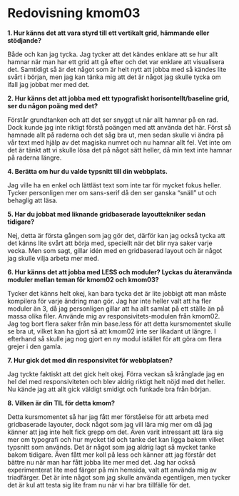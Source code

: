 ---
---
Redovisning kmom03
=========================
**1. Hur känns det att vara styrd till ett vertikalt grid, hämmande eller stödjande?**

Både och kan jag tycka. Jag tycker att det kändes enklare att se hur allt hamnar när man har ett grid att gå efter och det var enklare att visualisera det. Samtidigt så är det något som är helt nytt att jobba med så kändes lite svårt i början, men jag kan tänka mig att det är något jag skulle tycka om ifall jag jobbat mer med det.

**2. Hur känns det att jobba med ett typografiskt horisontellt/baseline grid, ser du någon poäng med det?**

Förstår grundtanken och att det ser snyggt ut när allt hamnar på en rad. Dock kunde jag inte riktigt förstå poängen med att använda det här. Först så hamnade allt på raderna och det såg bra ut, men sedan skulle vi ändra på vår text med hjälp av det magiska numret och nu hamnar allt fel. Vet inte om det är tänkt att vi skulle lösa det på något sätt heller, då min text inte hamnar på raderna längre.

**4. Berätta om hur du valde typsnitt till din webbplats.**

Jag ville ha en enkel och lättläst text som inte tar för mycket fokus heller. Tycker personligen mer om sans-serif då den ser ganska “snäll” ut och behaglig att läsa.

**5. Har du jobbat med liknande gridbaserade layouttekniker sedan tidigare?**

Nej, detta är första gången som jag gör det, därför kan jag också tycka att det känns lite svårt att börja med, speciellt när det blir nya saker varje vecka. Men som sagt, gillar idén med en gridbaserad layout och är något jag skulle vilja arbeta mer med.

**6. Hur känns det att jobba med LESS och moduler? Lyckas du återanvända moduler mellan teman för kmom02 och kmom03?**

Tycker det känns helt okej, kan bara tycka det är lite jobbigt att man måste kompilera för varje ändring man gör. Jag har inte heller valt att ha fler moduler än 3, då jag personligen gillar att ha allt samlat på ett ställe än på massa olika filer. Använde mig av responsivitets-modulen från kmom02. Jag tog bort flera saker från min base.less för att detta kursmomentet skulle se bra ut, vilket kan ha gjort så att kmom02 inte ser likadant ut längre. I efterhand så skulle jag nog gjort en ny modul istället för att göra om flera grejer i den gamla.

**7. Hur gick det med din responsivitet för webbplatsen?**

Jag tyckte faktiskt att det gick helt okej. Förra veckan så krånglade jag en hel del med responsiviteten och blev aldrig riktigt helt nöjd med det heller. Nu kände jag att allt gick väldigt smidigt och funkade bra från början.

**8. Vilken är din TIL för detta kmom?**

Detta kursmomentet så har jag fått mer förståelse för att arbeta med gridbaserade layouter, dock något som jag vill lära mig mer om då jag känner att jag inte helt fick grepp om det.
Även varit intressant att lära sig mer om typografi och hur mycket tid och tanke det kan ligga bakom vilket typsnitt som används. Det är något som jag aldrig lagt så mycket tanke bakom tidigare.
Även fått mer koll på less och känner att jag förstår det bättre nu när man har fått jobba lite mer med det.
Jag har också experimenterat lite med färger på min hemsida, valt att använda mig av triadfärger. Det är inte något som jag skulle använda egentligen, men tycker det är kul att testa sig lite fram nu när vi har bra tillfälle för det.
